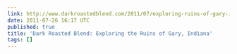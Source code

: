 ```yaml
---
link: http://www.darkroastedblend.com/2011/07/exploring-ruins-of-gary-indiana.html?m=1
date: 2011-07-26 16:17 UTC
published: true
title: 'Dark Roasted Blend: Exploring the Ruins of Gary, Indiana'
tags: []
---
```



